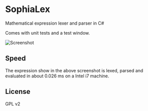 SophiaLex
=========

Mathematical expression lexer and parser in C#

Comes with unit tests and a test window.

![Screenshot](http://i.imgur.com/NOkJxnW.png)

Speed
--------

The expression show in the above screenshot is lexed, parsed and evaluated in about 0.026 ms on a Intel i7 machine.

License
--------

GPL v2
